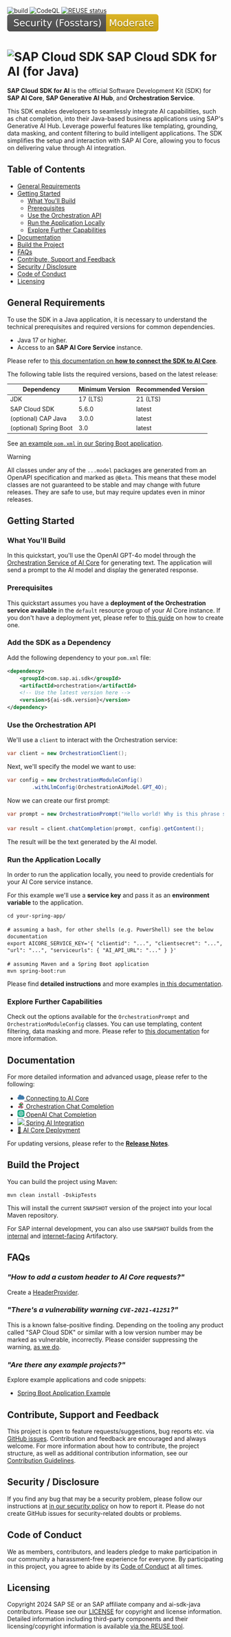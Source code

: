 ![build](https://github.com/SAP/ai-sdk-java/actions/workflows/continuous-integration.yaml/badge.svg?branch=main)
![CodeQL](https://github.com/SAP/ai-sdk-java/actions/workflows/github-code-scanning/codeql/badge.svg)
[![REUSE status](https://api.reuse.software/badge/git.fsfe.org/reuse/api)](https://api.reuse.software/info/git.fsfe.org/reuse/api)
[![Fosstars security rating](https://github.com/SAP/cloud-sdk-java/blob/fosstars-report/fosstars_badge.svg)](https://github.com/SAP/cloud-sdk-java/blob/fosstars-report/fosstars_report.md)

# <img src="https://sap.github.io/cloud-sdk/img/logo.svg" alt="SAP Cloud SDK" width="30"/> SAP Cloud SDK for AI (for Java)

**SAP Cloud SDK for AI** is the official Software Development Kit (SDK) for **SAP AI Core**, **SAP Generative AI Hub**, and **Orchestration Service**.

This SDK enables developers to seamlessly integrate AI capabilities, such as chat completion, into their Java-based business applications using SAP's Generative AI Hub.
Leverage powerful features like templating, grounding, data masking, and content filtering to build intelligent applications.
The SDK simplifies the setup and interaction with SAP AI Core, allowing you to focus on delivering value through AI integration.

## Table of Contents

- [General Requirements](#general-requirements)
- [Getting Started](#getting-started)
    - [What You'll Build](#what-youll-build)
    - [Prerequisites](#prerequisites)
    - [Use the Orchestration API](#use-the-orchestration-api)
    - [Run the Application Locally](#run-the-application-locally)
    - [Explore Further Capabilities](#explore-further-capabilities)
- [Documentation](#documentation)
- [Build the Project](#build-the-project)
- [FAQs](#faqs)
- [Contribute, Support and Feedback](#contribute-support-and-feedback)
- [Security / Disclosure](#security--disclosure)
- [Code of Conduct](#code-of-conduct)
- [Licensing](#licensing)

## General Requirements

To use the SDK in a Java application, it is necessary to understand the technical prerequisites and required versions for common dependencies.

- Java 17 or higher.
- Access to an **SAP AI Core Service** instance.

Please refer to [this documentation on **how to connect the SDK to AI Core**](docs/guides/CONNECTING_TO_AICORE.md).

The following table lists the required versions, based on the latest release:

| Dependency             | Minimum Version | Recommended Version |
|------------------------|-----------------|---------------------|
| JDK                    | 17 (LTS)        | 21 (LTS)            |
| SAP Cloud SDK          | 5.6.0           | latest              |
| (optional) CAP Java    | 3.0.0           | latest              |
| (optional) Spring Boot | 3.0             | latest              |

See [an example `pom.xml` in our Spring Boot application](sample-code/spring-app/pom.xml).

> [!WARNING]  
> All classes under any of the `...model` packages are generated from an OpenAPI specification and marked as `@Beta`.
> This means that these model classes are not guaranteed to be stable and may change with future releases.
> They are safe to use, but may require updates even in minor releases.

## Getting Started

### What You'll Build

In this quickstart, you'll use the OpenAI GPT-4o model through the [Orchestration Service of AI Core](https://help.sap.com/docs/sap-ai-core/sap-ai-core-service-guide/orchestration) for generating text.
The application will send a prompt to the AI model and display the generated response.

### Prerequisites

This quickstart assumes you have a **deployment of the Orchestration service available** in the `default` resource group of your AI Core instance.
If you don't have a deployment yet, please refer to [this guide](https://help.sap.com/docs/sap-ai-core/sap-ai-core-service-guide/create-deployment-for-orchestration) on how to create one.

### Add the SDK as a Dependency

Add the following dependency to your `pom.xml` file:

```xml
<dependency>
    <groupId>com.sap.ai.sdk</groupId>
    <artifactId>orchestration</artifactId>
    <!-- Use the latest version here -->
    <version>${ai-sdk.version}</version>
</dependency>
```

### Use the Orchestration API

We'll use a `client` to interact with the Orchestration service:

```java
var client = new OrchestrationClient();
```

Next, we'll specify the model we want to use:

```java
var config = new OrchestrationModuleConfig()
        .withLlmConfig(OrchestrationAiModel.GPT_4O);
```

Now we can create our first prompt:

```java
var prompt = new OrchestrationPrompt("Hello world! Why is this phrase so famous?");

var result = client.chatCompletion(prompt, config).getContent();
```

The result will be the text generated by the AI model.

### Run the Application Locally

In order to run the application locally, you need to provide credentials for your AI Core service instance.

For this example we'll use a **service key** and pass it as an **environment variable** to the application.

```shell
cd your-spring-app/

# assuming a bash, for other shells (e.g. PowerShell) see the below documentation
export AICORE_SERVICE_KEY='{ "clientid": "...", "clientsecret": "...", "url": "...", "serviceurls": { "AI_API_URL": "..." } }'

# assuming Maven and a Spring Boot application
mvn spring-boot:run
```

Please find **detailed instructions** and more examples [in this documentation](docs/guides/CONNECTING_TO_AICORE.md#using-the-aicore_service_key-environment-variable).

### Explore Further Capabilities

Check out the options available for the `OrchestrationPrompt` and `OrchestrationModuleConfig` classes.
You can use templating, content filtering, data masking and more.
Please refer to [this documentation](docs/guides/ORCHESTRATION_CHAT_COMPLETION.md) for more information.

## Documentation

For more detailed information and advanced usage, please refer to the following:

- [<img src="sample-code/spring-app/src/main/resources/static/BTP-Cockpit-Logo.png"/> Connecting to AI Core](docs/guides/CONNECTING_TO_AICORE.md)
- [<img src="sample-code/spring-app/src/main/resources/static/Orchestration-Logo.png" width="16"/> Orchestration Chat Completion](docs/guides/ORCHESTRATION_CHAT_COMPLETION.md)
- [<img src="sample-code/spring-app/src/main/resources/static/Open-AI-Logo.svg" width="16"/> OpenAI Chat Completion](docs/guides/OPENAI_CHAT_COMPLETION.md)
- [<img src="https://spring.io/favicon-32x32.png" width="16"/> Spring AI Integration](docs/guides/SPRING_AI_INTEGRATION.md)
- [🧰 AI Core Deployment](docs/guides/AI_CORE_DEPLOYMENT.md)

For updating versions, please refer to the [**Release Notes**](docs/release-notes/release-notes-0-to-14.md).

## Build the Project

You can build the project using Maven:

```shell
mvn clean install -DskipTests
```

This will install the current `SNAPSHOT` version of the project into your local Maven repository.

For SAP internal development, you can also use `SNAPSHOT` builds from the [internal](https://int.repositories.cloud.sap/ui/repos/tree/General/proxy-build-snapshots-cloudsdk/com/sap/ai/sdk) and [internet-facing](https://common.repositories.cloud.sap/artifactory/build-snapshots-cloudsdk/com/sap/ai/sdk/) Artifactory.

## FAQs

### _"How to add a custom header to AI Core requests?"_

Create a [HeaderProvider](https://sap.github.io/cloud-sdk/docs/java/features/connectivity/http-destinations#about-headerproviders).


### _"There's a vulnerability warning `CVE-2021-41251`?"_

This is a known false-positive finding.
Depending on the tooling any product called "SAP Cloud SDK" or similar with a low version number may be marked as vulnerable, incorrectly.
Please consider suppressing the warning, [as we do](https://github.com/SAP/ai-sdk-java/blob/main/.pipeline/dependency-check-suppression.xml).


### _"Are there any example projects?"_

Explore example applications and code snippets:

- [Spring Boot Application Example](sample-code/spring-app)

## Contribute, Support and Feedback

This project is open to feature requests/suggestions, bug reports etc. via [GitHub issues](https://github.com/SAP/ai-sdk-java/issues).
Contribution and feedback are encouraged and always welcome. 
For more information about how to contribute, the project structure, as well as additional contribution information, see our [Contribution Guidelines](CONTRIBUTING.md).

## Security / Disclosure

If you find any bug that may be a security problem, please follow our instructions at [in our security policy](https://github.com/SAP/ai-sdk-java/security/policy) on how to report it. 
Please do not create GitHub issues for security-related doubts or problems.

## Code of Conduct

We as members, contributors, and leaders pledge to make participation in our community a harassment-free experience for everyone. 
By participating in this project, you agree to abide by its [Code of Conduct](https://github.com/SAP/.github/blob/main/CODE_OF_CONDUCT.md) at all times.

## Licensing

Copyright 2024 SAP SE or an SAP affiliate company and ai-sdk-java contributors. Please see our [LICENSE](LICENSE) for copyright and license information. 
Detailed information including third-party components and their licensing/copyright information is available [via the REUSE tool](https://api.reuse.software/info/github.com/SAP/ai-sdk-java).
